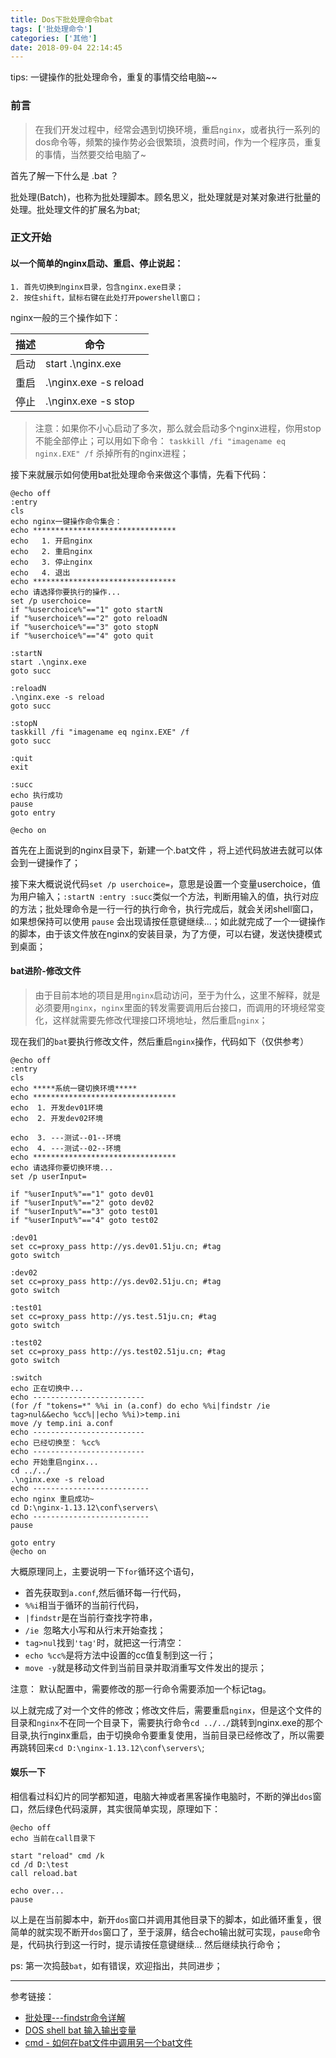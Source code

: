 ```yaml
---
title: Dos下批处理命令bat
tags: ['批处理命令']
categories: ['其他']
date: 2018-09-04 22:14:45
---
```

tips: 一键操作的批处理命令，重复的事情交给电脑~~
<!-- more -->
### 前言
> 在我们开发过程中，经常会遇到切换环境，重启`nginx`，或者执行一系列的dos命令等，频繁的操作势必会很繁琐，浪费时间，作为一个程序员，重复的事情，当然要交给电脑了~

首先了解一下什么是 .bat ？

批处理(Batch)，也称为批处理脚本。顾名思义，批处理就是对某对象进行批量的处理。批处理文件的扩展名为bat;

### 正文开始
#### 以一个简单的nginx启动、重启、停止说起：

    1. 首先切换到nginx目录，包含nginx.exe目录；
    2. 按住shift，鼠标右键在此处打开powershell窗口；  
    
  nginx一般的三个操作如下：
  
  | 描述 | 命令 |
  | ---------- | ------- |
  | 启动 | start .\nginx.exe |
  | 重启 | .\nginx.exe -s reload |
  | 停止 | .\nginx.exe -s stop |
  > 注意：如果你不小心启动了多次，那么就会启动多个nginx进程，你用stop不能全部停止；可以用如下命令：
  `taskkill /fi "imagename eq nginx.EXE" /f` 杀掉所有的nginx进程；
  
  接下来就展示如何使用bat批处理命令来做这个事情，先看下代码：
  ```shell
@echo off
:entry
cls
echo nginx一键操作命令集合：
echo ********************************
echo   1. 开启nginx
echo   2. 重启nginx
echo   3. 停止nginx
echo   4. 退出
echo ********************************
echo 请选择你要执行的操作...
set /p userchoice=
if "%userchoice%"=="1" goto startN
if "%userchoice%"=="2" goto reloadN
if "%userchoice%"=="3" goto stopN
if "%userchoice%"=="4" goto quit

:startN
start .\nginx.exe
goto succ

:reloadN
.\nginx.exe -s reload
goto succ

:stopN
taskkill /fi "imagename eq nginx.EXE" /f
goto succ

:quit
exit

:succ
echo 执行成功
pause
goto entry

@echo on
  ```
 首先在上面说到的nginx目录下，新建一个.bat文件
，将上述代码放进去就可以体会到一键操作了；

接下来大概说说代码`set /p userchoice=`，意思是设置一个变量userchoice，值为用户输入；`:startN :entry :succ`类似一个方法，判断用输入的值，执行对应的方法；批处理命令是一行一行的执行命令，执行完成后，就会关闭shell窗口，如果想保持可以使用 `pause` 会出现请按任意键继续...；如此就完成了一个一键操作的脚本，由于该文件放在nginx的安装目录，为了方便，可以右键，发送快捷模式到桌面；

#### bat进阶-修改文件

> 由于目前本地的项目是用`nginx`启动访问，至于为什么，这里不解释，就是必须要用`nginx`，`nginx`里面的转发需要调用后台接口，而调用的环境经常变化，这样就需要先修改代理接口环境地址，然后重启`nginx`；

现在我们的`bat`要执行修改文件，然后重启`nginx`操作，代码如下（仅供参考）
```shell
@echo off
:entry
cls
echo *****系统一键切换环境*****
echo ********************************
echo  1. 开发dev01环境
echo  2. 开发dev02环境

echo  3. ---测试--01--环境
echo  4. ---测试--02--环境
echo ********************************
echo 请选择你要切换环境...
set /p userInput=

if "%userInput%"=="1" goto dev01
if "%userInput%"=="2" goto dev02
if "%userInput%"=="3" goto test01
if "%userInput%"=="4" goto test02

:dev01
set cc=proxy_pass http://ys.dev01.51ju.cn; #tag
goto switch

:dev02
set cc=proxy_pass http://ys.dev02.51ju.cn; #tag
goto switch

:test01
set cc=proxy_pass http://ys.test.51ju.cn; #tag
goto switch

:test02
set cc=proxy_pass http://ys.test02.51ju.cn; #tag
goto switch

:switch
echo 正在切换中...
echo -------------------------
(for /f "tokens=*" %%i in (a.conf) do echo %%i|findstr /ie tag>nul&&echo %cc%||echo %%i)>temp.ini
move /y temp.ini a.conf
echo -------------------------
echo 已经切换至： %cc%
echo -------------------------
echo 开始重启nginx...
cd ../../
.\nginx.exe -s reload
echo --------------------------
echo nginx 重启成功~
cd D:\nginx-1.13.12\conf\servers\
echo --------------------------
pause

goto entry
@echo on
```
大概原理同上，主要说明一下`for`循环这个语句，
- 首先获取到`a.conf`,然后循环每一行代码，
-  `%%i`相当于循环的当前行代码，
- `|findstr`是在当前行查找字符串，
- `/ie `忽略大小写和从行末开始查找；
-  `tag>nul`找到`'tag'`时，就把这一行清空：
- `echo %cc%`是将方法中设置的cc值复制到这一行；
- `move -y`就是移动文件到当前目录并取消重写文件发出的提示；

注意： 默认配置中，需要修改的那一行命令需要添加一个标记tag。

以上就完成了对一个文件的修改；修改文件后，需要重启`nginx`，但是这个文件的目录和`nginx`不在同一个目录下，需要执行命令`cd ../../`跳转到nginx.exe的那个目录,执行nginx重启，由于切换命令要重复使用，当前目录已经修改了，所以需要再跳转回来`cd D:\nginx-1.13.12\conf\servers\`;
#### 娱乐一下
相信看过科幻片的同学都知道，电脑大神或者黑客操作电脑时，不断的弹出`dos`窗口，然后绿色代码滚屏，其实很简单实现，原理如下：
```
@echo off
echo 当前在call目录下

start "reload" cmd /k
cd /d D:\test 
call reload.bat 

echo over...
pause
```
以上是在当前脚本中，新开`dos`窗口并调用其他目录下的脚本，如此循环重复，很简单的就实现不断开`dos`窗口了，至于滚屏，结合echo输出就可实现，`pause`命令是，代码执行到这一行时，提示请按任意键继续... 然后继续执行命令；

ps: 第一次捣鼓`bat`，如有错误，欢迎指出，共同进步；
***

参考链接：

- [批处理---findstr命令详解](https://blog.csdn.net/zhouzihan520xj/article/details/40301041)
- [DOS shell bat 输入输出变量](https://blog.csdn.net/jasonkent27/article/details/40394057)
- [cmd - 如何在bat文件中调用另一个bat文件](https://blog.csdn.net/lewky_liu/article/details/78536439)